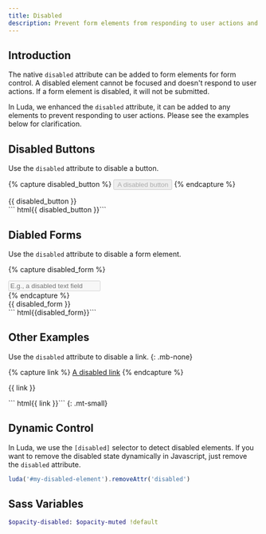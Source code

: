 ```yaml
---
title: Disabled
description: Prevent form elements from responding to user actions and being submitted.
---
```


## Introduction

The native `disabled` attribute can be added to form elements for form control.
A disabled element cannot be focused and doesn't respond to user actions.
If a form element is disabled, it will not be submitted.

In Luda, we enhanced the `disabled` attribute, it can be added to any elements to
prevent responding to user actions.
Please see the examples below for clarification.

## Disabled Buttons

Use the `disabled` attribute to disable a button.

{% capture disabled_button %}
<button class="btn btn-primary" disabled>A disabled button</button>
{% endcapture %}
<div class="example">
  {{ disabled_button }}
</div>
``` html{{ disabled_button }}```

## Diabled Forms

Use the `disabled` attribute to disable a form element.

{% capture disabled_form %}
<div class="fm fm-text" disabled>
  <input disabled placeholder="E.g., a disabled text field">
</div>
{% endcapture %}
<div class="example">
  {{ disabled_form }}  
</div>
``` html{{disabled_form}}```

## Other Examples

Use the `disabled` attribute to disable a link.
{: .mb-none}

{% capture link %}
<a href="#" disabled>A disabled link</a>
{% endcapture %}
<p class="example my-none">
  {{ link }}
</p>
``` html{{ link }}```
{: .mt-small}

## Dynamic Control

In Luda, we use the `[disabled]` selector to detect disabled elements.
If you want to remove the disabled state dynamically in Javascript,
just remove the `disabled` attribute.

``` javascript
luda('#my-disabled-element').removeAttr('disabled')
```

## Sass Variables

``` sass
$opacity-disabled: $opacity-muted !default
```